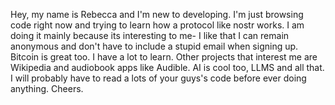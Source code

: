 Hey, my name is Rebecca and I'm new to developing.
I'm just browsing code right now and trying to learn how a protocol like nostr works.
I am doing it mainly because its interesting to me- I like that I can remain anonymous and don't have to include a stupid email when signing up. 
Bitcoin is great too. 
I have a lot to learn. 
Other projects that interest me are Wikipedia and audiobook apps like Audible. 
AI is cool too, LLMS and all that. 
I will probably have to read a lots of your guys's code before ever doing anything. 
Cheers. 


<!---
rms-2024/rms-2024 is a ✨ special ✨ repository because its `README.md` (this file) appears on your GitHub profile.
You can click the Preview link to take a look at your changes.
--->

